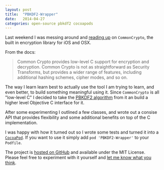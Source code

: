 ```yaml
---
layout: post
title:  "PBKDF2-Wrapper"
date:   2014-04-27
categories: open-source pbkdf2 cocoapods
---
```


Last weekend I was messing around and [reading up](https://www.mikeash.com/pyblog/friday-qa-2012-08-10-a-tour-of-commoncrypto.html) on `CommonCrypto`, the built in encryption library for iOS and OSX.

From the docs:
> Common Crypto provides low-level C support for encryption and decryption. Common Crypto is not as straightforward as Security Transforms, but provides a wider range of features, including additional hashing schemes, cipher modes, and so on.

The way I learn learn best to actually use the tool I am trying to learn, and even better, to build something meaningful using it. Since `CommonCrypto` is all "low-level C" I decided to take the [PBKDF2 algorithm](http://blog.agilebits.com/2011/05/05/defending-against-crackers-peanut-butter-keeps-dogs-friendly-too/) from it an build a higher level Objective C interface for it.

After some experimenting I outlined a few classes, and wrote out a consise API that provides flexibility and some additional benefits on top of the C implementation.

I was happy with how it turned out so I wrote some tests and turned it into a [`CocoaPod`](http://cocoapods.org). If you want to use it simply add `pod 'PBKDF2-Wrapper'` to your `Podfile`.

The project is [hosted on GitHub](https://github.com/joeymeyer/PBKDF2-Wrapper) and available under the MIT License. Please feel free to experiment with it yourself and [let me know what you think](mailto:contact@joeymeyer.com).
